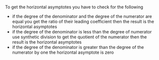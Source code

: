 To get the horizontal asymptotes you have to check for the following
- if the degree of the denominator and the degree of the numerator are equal you get the ratio of their leading coefficient then the result is the horizontal asymptotes
- if the degree of the denominator is less than the degree of numerator use synthetic division to get the quotient of the numerator then the result is the horizontal asymptotes
- if the degree of the denominator is greater than the degree of the numerator by one the horizontal asymptote is zero